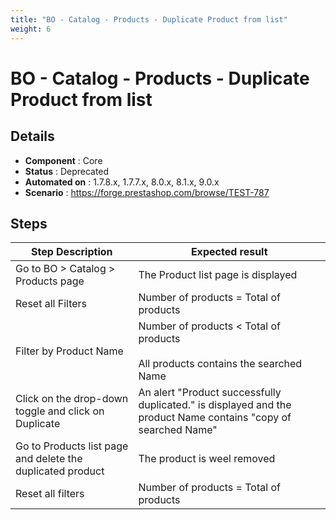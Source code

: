 ```yaml
---
title: "BO - Catalog - Products - Duplicate Product from list"
weight: 6
---
```


# BO - Catalog - Products - Duplicate Product from list
## Details
* **Component** : Core
* **Status** : Deprecated
* **Automated on** : 1.7.8.x, 1.7.7.x, 8.0.x, 8.1.x, 9.0.x
* **Scenario** : https://forge.prestashop.com/browse/TEST-787

## Steps
| Step Description | Expected result |
| ----- | ----- |
| Go to BO > Catalog > Products page | The Product list page is displayed |
| Reset all Filters | Number of products = Total of products |
| Filter by Product Name | Number of products < Total of products<br><br>All products contains the searched Name |
| Click on the drop-down toggle and click on Duplicate | An alert "Product successfully duplicated." is displayed and the product Name contains "copy of searched Name" |
| Go to Products list page and delete the duplicated product | The product is weel removed |
| Reset all filters | Number of products = Total of products |
